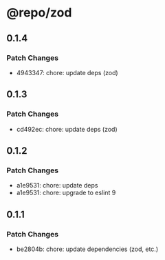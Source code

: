 # @repo/zod

## 0.1.4

### Patch Changes

- 4943347: chore: update deps (zod)

## 0.1.3

### Patch Changes

- cd492ec: chore: update deps (zod)

## 0.1.2

### Patch Changes

- a1e9531: chore: update deps
- a1e9531: chore: upgrade to eslint 9

## 0.1.1

### Patch Changes

- be2804b: chore: update dependencies (zod, etc.)
